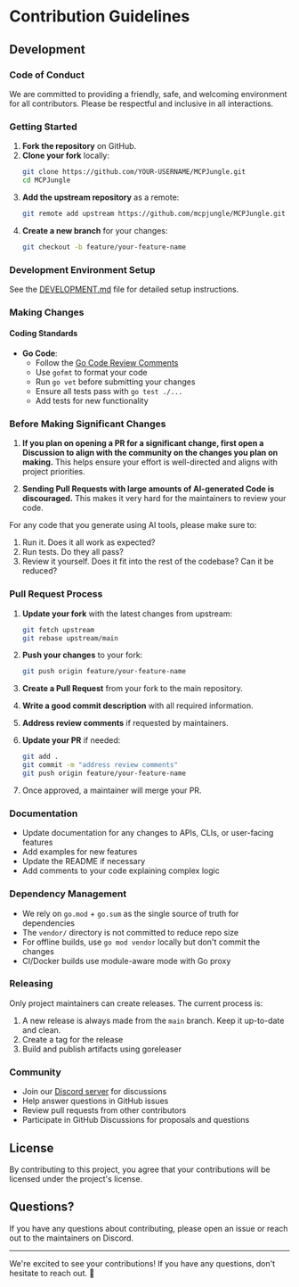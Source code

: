 # Contribution Guidelines

## Development

### Code of Conduct

We are committed to providing a friendly, safe, and welcoming environment for all contributors. Please be respectful and inclusive in all interactions.

### Getting Started

1. **Fork the repository** on GitHub.
2. **Clone your fork** locally:
   ```bash
   git clone https://github.com/YOUR-USERNAME/MCPJungle.git
   cd MCPJungle
   ```
3. **Add the upstream repository** as a remote:
   ```bash
   git remote add upstream https://github.com/mcpjungle/MCPJungle.git
   ```
4. **Create a new branch** for your changes:
   ```bash
   git checkout -b feature/your-feature-name
   ```

### Development Environment Setup

See the [DEVELOPMENT.md](DEVELOPMENT.md) file for detailed setup instructions.

### Making Changes

#### Coding Standards

- **Go Code**:
  - Follow the [Go Code Review Comments](https://go.dev/wiki/CodeReviewComments)
  - Use `gofmt` to format your code
  - Run `go vet` before submitting your changes
  - Ensure all tests pass with `go test ./...`
  - Add tests for new functionality


### Before Making Significant Changes

1. **If you plan on opening a PR for a significant change, first open a Discussion to align with the community on the changes you plan on making.**
This helps ensure your effort is well-directed and aligns with project priorities.

2. **Sending Pull Requests with large amounts of AI-generated Code is discouraged.**
This makes it very hard for the maintainers to review your code.

For any code that you generate using AI tools, please make sure to:
1. Run it. Does it all work as expected?
2. Run tests. Do they all pass?
3. Review it yourself. Does it fit into the rest of the codebase? Can it be reduced?

### Pull Request Process

1. **Update your fork** with the latest changes from upstream:
   ```bash
   git fetch upstream
   git rebase upstream/main
   ```

2. **Push your changes** to your fork:
   ```bash
   git push origin feature/your-feature-name
   ```

3. **Create a Pull Request** from your fork to the main repository.

4. **Write a good commit description** with all required information.

5. **Address review comments** if requested by maintainers.

6. **Update your PR** if needed:
   ```bash
   git add .
   git commit -m "address review comments"
   git push origin feature/your-feature-name
   ```

7. Once approved, a maintainer will merge your PR.

### Documentation

- Update documentation for any changes to APIs, CLIs, or user-facing features
- Add examples for new features
- Update the README if necessary
- Add comments to your code explaining complex logic

### Dependency Management

- We rely on `go.mod` + `go.sum` as the single source of truth for dependencies
- The `vendor/` directory is not committed to reduce repo size
- For offline builds, use `go mod vendor` locally but don't commit the changes
- CI/Docker builds use module-aware mode with Go proxy

### Releasing

Only project maintainers can create releases. The current process is:

1. A new release is always made from the `main` branch. Keep it up-to-date and clean.
2. Create a tag for the release
3. Build and publish artifacts using goreleaser

### Community

- Join our [Discord server](https://discord.gg/CapV4Z3krk) for discussions
- Help answer questions in GitHub issues
- Review pull requests from other contributors
- Participate in GitHub Discussions for proposals and questions

## License

By contributing to this project, you agree that your contributions will be licensed under the project's license.

## Questions?

If you have any questions about contributing, please open an issue or reach out to the maintainers on Discord.

---

We're excited to see your contributions! If you have any questions, don't hesitate to reach out. 🎉
